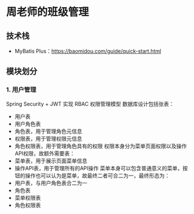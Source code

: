 # 周老师的班级管理

## 技术栈
- MyBatis Plus：https://baomidou.com/guide/quick-start.html

## 模块划分

### 1. 用户管理
Spring Security + JWT 实现 RBAC 权限管理模型
数据库设计包括张表：
- 用户表
- 用户角色表
- 角色表，用于管理角色元信息
- 权限表，用于管理权限元信息
- 角色权限表，用于管理角色具有的权限
权限本身分为菜单页面权限以及操作API权限，故额外需要表：
- 菜单表，用于展示页面菜单信息
- 操作API表，用于管理所有的API操作
菜单本身可以包含普通意义的菜单，按钮的操作也可以认为是菜单，故最终二者可合二为一，最终形态为：
- 用户表，与用户角色表合二为一
- 角色表
- 菜单权限表
- 角色权限表

